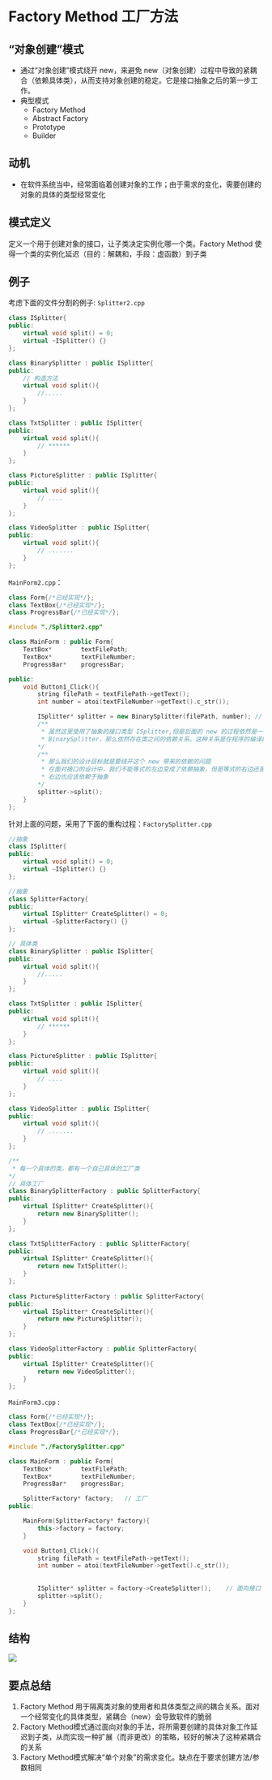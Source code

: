 # Factory Method 工厂方法

## “对象创建”模式

* 通过“对象创建”模式绕开 new，来避免 new（对象创建）过程中导致的紧耦合（依赖具体类），从而支持对象创建的稳定。它是接口抽象之后的第一步工作。
* 典型模式
  * Factory Method
  * Abstract Factory
  * Prototype
  * Builder

## 动机

* 在软件系统当中，经常面临着创建对象的工作；由于需求的变化，需要创建的对象的具体的类型经常变化

 ## 模式定义

定义一个用于创建对象的接口，让子类决定实例化哪一个类。Factory Method 使得一个类的实例化延迟（目的：解耦和，手段：虚函数）到子类

## 例子

考虑下面的文件分割的例子: ```Splitter2.cpp```

```c++
class ISplitter{
public:
	virtual void split() = 0;
	virtual ~ISplitter() {}
};

class BinarySplitter : public ISplitter{
public:
	// 构造方法
	virtual void split(){
		//.....
	}
};

class TxtSplitter : public ISplitter{
public:
	virtual void split(){
		// ******
	}
};

class PictureSplitter : public ISplitter{
public:
	virtual void split(){
		// ....
	}
};

class VideoSplitter : public ISplitter{
public:
	virtual void split(){
		// .......
	}
};
```

```MainForm2.cpp```：

```c++
class Form{/*已经实现*/};
class TextBox{/*已经实现*/};
class ProgressBar{/*已经实现*/};

#include "./Splitter2.cpp"

class MainForm : public Form{
	TextBox*		textFilePath;
	TextBox*		textFileNumber;
	ProgressBar*	progressBar;

public:
	void Button1_Click(){
		string filePath = textFilePath->getText();
		int number = atoi(textFileNumber->getText().c_str());

		ISplitter* splitter = new BinarySplitter(filePath, number);	// 面向接口
		/**
		 * 虽然这里使用了抽象的接口类型 ISplitter,但是后面的 new 的过程依然是一个具体的类
		 * BinarySplitter，那么依然存在类之间的依赖关系。这种关系是在程序的编译期间就会确定下来
		*/
		/**
		 * 那么我们的设计目标就是要绕开这个 new 带来的依赖的问题
		 * 在面对接口的设计中，我们不能等式的左边变成了依赖抽象，但是等式的右边还是依赖具体类。我们等式
		 * 右边也应该依赖于抽象
		*/
		splitter->split();
	}
};
```

针对上面的问题，采用了下面的重构过程：```FactorySplitter.cpp```

```c++
//抽象
class ISplitter{
public:
	virtual void split() = 0;
	virtual ~ISplitter() {}
};

//抽象
class SplitterFactory{
public:
	virtual ISplitter* CreateSplitter() = 0;
	virtual ~SplitterFactory() {}
};

// 具体类
class BinarySplitter : public ISplitter{
public:
	virtual void split(){
		//.....
	}
};

class TxtSplitter : public ISplitter{
public:
	virtual void split(){
		// ******
	}
};

class PictureSplitter : public ISplitter{
public:
	virtual void split(){
		// ....
	}
};

class VideoSplitter : public ISplitter{
public:
	virtual void split(){
		// .......
	}
};

/**
 * 每一个具体的类，都有一个自己具体的工厂类
*/
// 具体工厂
class BinarySplitterFactory : public SplitterFactory{
public:
	virtual ISplitter* CreateSplitter(){
		return new BinarySplitter();
	}
};

class TxtSplitterFactory : public SplitterFactory{
public:
	virtual ISplitter* CreateSplitter(){
		return new TxtSplitter();
	}
};
 
class PictureSplitterFactory : public SplitterFactory{
public:
	virtual ISplitter* CreateSplitter(){
		return new PictureSplitter();
	}
};

class VideoSplitterFactory : public SplitterFactory{
public:
	virtual ISplitter* CreateSplitter(){
		return new VideoSplitter();
	}
};
```

```MainForm3.cpp``` :

```c++
class Form{/*已经实现*/};
class TextBox{/*已经实现*/};
class ProgressBar{/*已经实现*/};

#include "./FactorySplitter.cpp"

class MainForm : public Form{
	TextBox*		textFilePath;
	TextBox*		textFileNumber;
	ProgressBar*	progressBar;

	SplitterFactory* factory;	// 工厂
public:

	MainForm(SplitterFactory* factory){
		this->factory = factory;
	}

	void Button1_Click(){
		string filePath = textFilePath->getText();
		int number = atoi(textFileNumber->getText().c_str());
		
		
		ISplitter* splitter = factory->CreateSplitter();	// 面向接口 多态的 new
		splitter->split();
	}
};
```

## 结构

![](./img/factory1.png)



## 要点总结

1. Factory Method 用于隔离类对象的使用者和具体类型之间的耦合关系。面对一个经常变化的具体类型，紧耦合（new）会导致软件的脆弱
2. Factory Method模式通过面向对象的手法，将所需要创建的具体对象工作延迟到子类，从而实现一种扩展（而非更改）的策略，较好的解决了这种紧耦合的关系
3. Factory Method模式解决“单个对象”的需求变化。缺点在于要求创建方法/参数相同